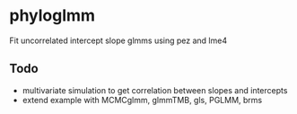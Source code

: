 # phyloglmm

Fit uncorrelated intercept slope glmms using pez and lme4

## Todo

- multivariate simulation to get correlation between slopes and intercepts
- extend example with MCMCglmm, glmmTMB, gls, PGLMM, brms

